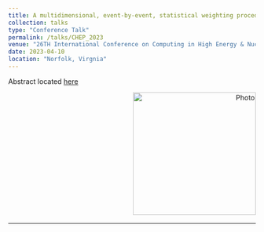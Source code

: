 ```yaml
---
title: A multidimensional, event-by-event, statistical weighting procedure for signal to background separation -- CHEP
collection: talks
type: "Conference Talk"
permalink: /talks/CHEP_2023
venue: "26TH International Conference on Computing in High Energy & Nuclear Physics"
date: 2023-04-10
location: "Norfolk, Virgnia"
---
```

Abstract located [here](https://indico.jlab.org/event/459/abstracts/1884/)  
<p align="right">
  <img src="https://zabaldwin.github.io/files/CHEP23.png" alt="Photo" style="width: 250px;"/> 
</p>
<hr>
